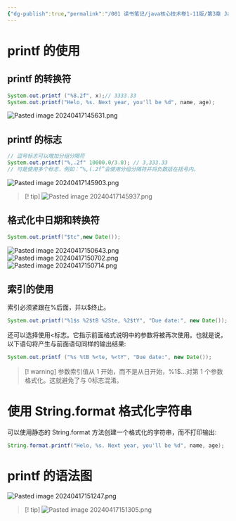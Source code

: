 ```yaml
---
{"dg-publish":true,"permalink":"/001 读书笔记/java核心技术卷1-11版/第3章 Java的基本程序设计结构/3.7 输入与输出/3.7.2 格式化输出/","created":"2024-04-17T14:46:33.435+08:00","updated":"2024-06-01T10:44:05.370+08:00"}
---
```


# printf 的使用
## printf 的转换符

```java
System.out.printf ("%8.2f", x);// 3333.33
System.out.printf("Helo, %s. Next year, you'll be %d", name, age);
```

![Pasted image 20240417145631.png](/img/user/$/$Sys999%20Attachment/Pasted%20image%2020240417145631.png)

## printf 的标志

```java
// 逗号标志可以增加分组分隔符
System.out.printf("%,.2f" 10000.0/3.0); // 3,333.33
// 可是使用多个标志，例如：“%,(.2f”会使用分组分隔符并将负数括在括号内。
```

![Pasted image 20240417145903.png](/img/user/$/$Sys999%20Attachment/Pasted%20image%2020240417145903.png)

>[! tip]
>![Pasted image 20240417145937.png](/img/user/$/$Sys999%20Attachment/Pasted%20image%2020240417145937.png)
## 格式化中日期和转换符

```java
System.out.printf("$tc",new Date());
```

![Pasted image 20240417150643.png](/img/user/$/$Sys999%20Attachment/Pasted%20image%2020240417150643.png)
![Pasted image 20240417150702.png](/img/user/$/$Sys999%20Attachment/Pasted%20image%2020240417150702.png)
![Pasted image 20240417150714.png](/img/user/$/$Sys999%20Attachment/Pasted%20image%2020240417150714.png)
## 索引的使用

索引必须紧跟在%后面，并以$终止。

```Java
System.out.printf("%1$s %2$tB %2Ste, %2$tY", "Due date:", new Date()); // Due date: February 9, 2015
```

还可以选择使用<标志。它指示前面格式说明中的参数将被再次使用。也就是说，以下语句将产生与前面语句同样的输出结果:

```java
System.out.printf ("%s %tB %<te, %<tY", "Due date:", new Date());
```

>[! warning] 参数索引值从 1 开始，而不是从日开始，%1$...对第 1 个参数格式化。这就避免了与 0标志混淆。
# 使用 String.format 格式化字符串

可以使用静态的 String.format 方法创建一个格式化的字符串，而不打印输出:

```java
String.format.printf("Helo, %s. Next year, you'll be %d", name, age);
```
# printf 的语法图

![Pasted image 20240417151247.png](/img/user/$/$Sys999%20Attachment/Pasted%20image%2020240417151247.png)

>[! tip] 
>![Pasted image 20240417151305.png](/img/user/$/$Sys999%20Attachment/Pasted%20image%2020240417151305.png)
